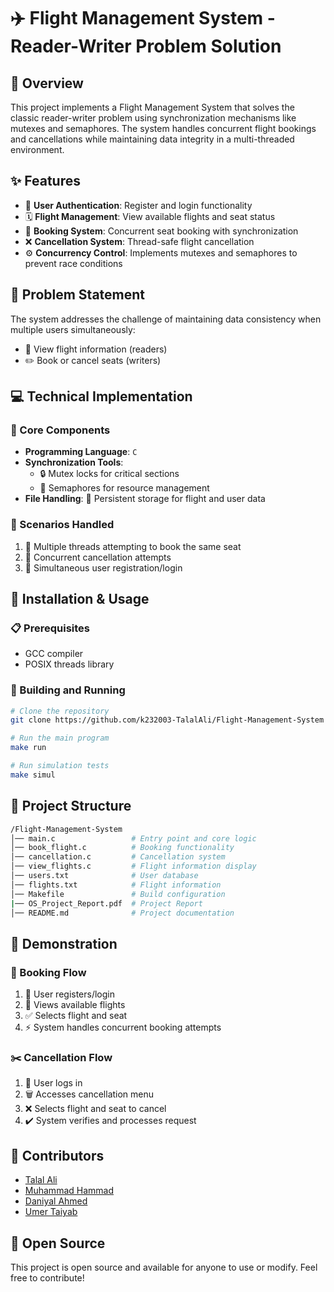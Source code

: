 # ✈️ Flight Management System - Reader-Writer Problem Solution

## 📖 Overview
This project implements a Flight Management System that solves the classic reader-writer problem using synchronization mechanisms like mutexes and semaphores. The system handles concurrent flight bookings and cancellations while maintaining data integrity in a multi-threaded environment.

## ✨ Features
- 🔐 **User Authentication**: Register and login functionality
- 🗓️ **Flight Management**: View available flights and seat status
- 💺 **Booking System**: Concurrent seat booking with synchronization
- ❌ **Cancellation System**: Thread-safe flight cancellation
- ⚙️ **Concurrency Control**: Implements mutexes and semaphores to prevent race conditions

## 🎯 Problem Statement
The system addresses the challenge of maintaining data consistency when multiple users simultaneously:
- 👀 View flight information (readers)
- ✏️ Book or cancel seats (writers)

## 💻 Technical Implementation
### 🔧 Core Components
- **Programming Language**: `C` 
- **Synchronization Tools**:
  - 🔒 Mutex locks for critical sections
  - 🚦 Semaphores for resource management
- **File Handling**: 📁 Persistent storage for flight and user data

### 🧪 Scenarios Handled
1. 🧵 Multiple threads attempting to book the same seat
2. 🚫 Concurrent cancellation attempts  
3. 👥 Simultaneous user registration/login

## 🚀 Installation & Usage
### 📋 Prerequisites
- GCC compiler
- POSIX threads library

### 🔨 Building and Running
```bash
# Clone the repository
git clone https://github.com/k232003-TalalAli/Flight-Management-System

# Run the main program
make run

# Run simulation tests
make simul
```

## 📂 Project Structure
```bash
/Flight-Management-System
│── main.c                 # Entry point and core logic
│── book_flight.c          # Booking functionality
│── cancellation.c         # Cancellation system
│── view_flights.c         # Flight information display
│── users.txt              # User database
│── flights.txt            # Flight information
│── Makefile               # Build configuration
|── OS_Project_Report.pdf  # Project Report
│── README.md              # Project documentation
```

## 🎥 Demonstration
### 📝 Booking Flow
1. 👤 User registers/login
2. 👀 Views available flights
3. ✅ Selects flight and seat
4. ⚡ System handles concurrent booking attempts

### ✂️ Cancellation Flow
1. 👤 User logs in
2. 🗑️ Accesses cancellation menu
3. ❌ Selects flight and seat to cancel
4. ✔️ System verifies and processes request

## 👥 Contributors
- [Talal Ali](https://github.com/k232003-TalalAli)
- [Muhammad Hammad](https://github.com/hamx05)
- [Daniyal Ahmed](https://github.com/danyalAhmed4)
- [Umer Taiyab](https://github.com/Umerhhjk)

## 🌱 Open Source
This project is open source and available for anyone to use or modify. Feel free to contribute!
